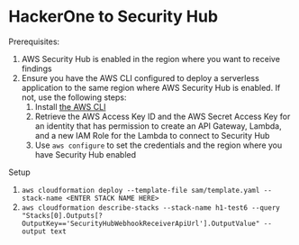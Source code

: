 # HackerOne to Security Hub

Prerequisites:
1. AWS Security Hub is enabled in the region where you want to receive findings
1. Ensure you have the AWS CLI configured to deploy a serverless application to the same region where AWS Security Hub is enabled. If not, use the following steps:
    1. Install [the AWS CLI](https://docs.aws.amazon.com/cli/latest/userguide/cli-chap-install.html)
    1. Retrieve the AWS Access Key ID and the AWS Secret Access Key for an identity that has permission to create an API Gateway, Lambda, and a new IAM Role for the Lambda to connect to Security Hub
    1. Use `aws configure` to set the credentials and the region where you have Security Hub enabled 

Setup
1. `aws cloudformation deploy --template-file sam/template.yaml --stack-name <ENTER STACK NAME HERE>`
1. `aws cloudformation describe-stacks --stack-name h1-test6 --query "Stacks[0].Outputs[?OutputKey=='SecurityHubWebhookReceiverApiUrl'].OutputValue" --output text`
